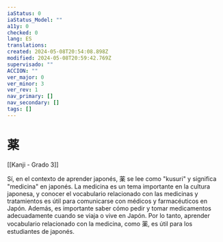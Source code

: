 ```yaml
---
iaStatus: 0
iaStatus_Model: ""
a11y: 0
checked: 0
lang: ES
translations: 
created: 2024-05-08T20:54:08.898Z
modified: 2024-05-08T20:59:42.769Z
supervisado: ""
ACCION: ""
ver_major: 0
ver_minor: 3
ver_rev: 1
nav_primary: []
nav_secondary: []
tags: []
---
```

# 薬

[[Kanji - Grado 3]]

Sí, en el contexto de aprender japonés, 薬 se lee como "kusuri" y significa "medicina" en japonés. La medicina es un tema importante en la cultura japonesa, y conocer el vocabulario relacionado con las medicinas y tratamientos es útil para comunicarse con médicos y farmacéuticos en Japón. Además, es importante saber cómo pedir y tomar medicamentos adecuadamente cuando se viaja o vive en Japón. Por lo tanto, aprender vocabulario relacionado con la medicina, como 薬, es útil para los estudiantes de japonés.
